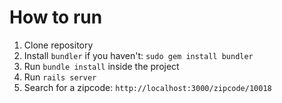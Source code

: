 # How to run

1. Clone repository
2. Install `bundler` if you haven't: `sudo gem install bundler`
3. Run `bundle install` inside the project
4. Run `rails server`
5. Search for a zipcode: `http://localhost:3000/zipcode/10018`
